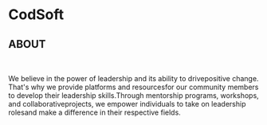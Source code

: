 # CodSoft
<h2>ABOUT</h2> <br>
<p>
We believe in the power of leadership and its ability to drivepositive change.
That's why we provide platforms and resourcesfor our community members to develop their leadership skills.Through mentorship programs, workshops,
and collaborativeprojects, we empower individuals to take on leadership rolesand make a difference in their respective fields.
</p>
